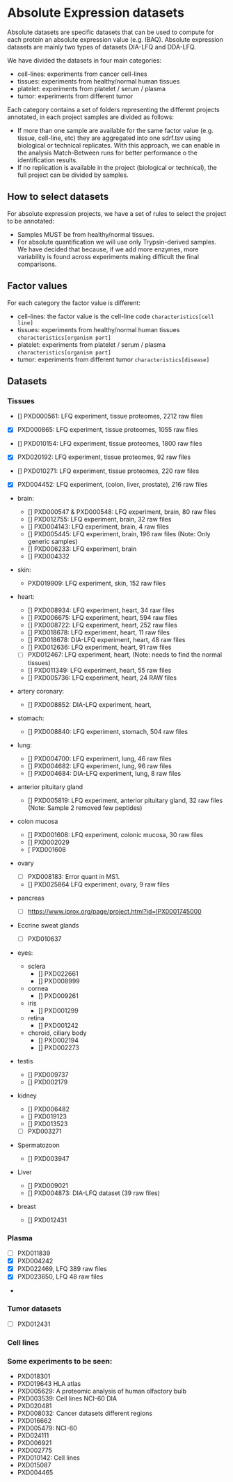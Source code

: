# Absolute Expression datasets

Absolute datasets are specific datasets that can be used to compute for each protein an absolute expression value (e.g. IBAQ). Absolute expression datasets are mainly two types of datasets DIA-LFQ and DDA-LFQ.

We have divided the datasets in four main categories:

- cell-lines: experiments from cancer cell-lines
- tissues: experiments from healthy/normal human tissues
- platelet: experiments from platelet / serum / plasma
- tumor: experiments from different tumor

Each category contains a set of folders representing the different projects annotated, in each project samples are divided as follows:

- If more than one sample are available for the same factor value (e.g. tissue, cell-line, etc) they are aggregated into one sdrf.tsv using biological or technical replicates. With this approach, we can enable in the analysis Match-Between runs for better performance o the identification results.
- If no replication is available in the project (biological or technical), the full project can be divided by samples.

## How to select datasets

For absolute expression projects, we have a set of rules to select the project to be annotated:

- Samples MUST be from healthy/normal tissues.
- For absolute quantification we will use only Trypsin-derived samples. We have decided that because, if we add more enzymes, more variability is found across experiments making difficult the final comparisons.

## Factor values

For each category the factor value is different:

- cell-lines: the factor value is the cell-line code `characteristics[cell line]`
- tissues: experiments from healthy/normal human tissues `characteristics[organism part]`
- platelet: experiments from platelet / serum / plasma `characteristics[organism part]`
- tumor: experiments from different tumor  `characteristics[disease]`

## Datasets

### Tissues

- [] PXD000561: LFQ experiment, tissue proteomes, 2212 raw files
- [x] PXD000865: LFQ experiment, tissue proteomes, 1055 raw files
- [] PXD010154: LFQ experiment, tissue proteomes, 1800 raw files
- [x] PXD020192: LFQ experiment, tissue proteomes, 92 raw files
- [] PXD010271: LFQ experiment, tissue proteomes, 220 raw files
- [x] PXD004452: LFQ experiment, (colon, liver, prostate), 216 raw files

- brain:
  - [] PXD000547 & PXD000548: LFQ experiment, brain, 80 raw files
  - [] PXD012755: LFQ experiment, brain, 32 raw files
  - [] PXD004143: LFQ experiment, brain, 4 raw files
  - [] PXD005445: LFQ experiment, brain, 196 raw files (Note: Only generic samples)
  - [] PXD006233: LFQ experiment, brain
  - [] PXD004332

- skin:
  - PXD019909: LFQ experiment, skin, 152 raw files

- heart:
  - [] PXD008934: LFQ experiment, heart, 34 raw files
  - [] PXD006675: LFQ experiment, heart, 594 raw files
  - [] PXD008722: LFQ experiment, heart, 252 raw files
  - [] PXD018678: LFQ experiment, heart, 11 raw files
  - [] PXD018678: DIA-LFQ experiment, heart, 48 raw files
  - [] PXD012636: LFQ experiment, heart, 91 raw files
  - [ ] PXD012467: LFQ experiment, heart, (Note: needs to find the normal tissues)
  - [] PXD011349: LFQ experiment, heart, 55 raw files
  - [] PXD005736: LFQ experiment, heart, 24 RAW files

- artery coronary:
  - [] PXD008852: DIA-LFQ experiment, heart,

- stomach:
  - [] PXD008840: LFQ experiment, stomach, 504 raw files

- lung:
  - [] PXD004700: LFQ experiment, lung, 46 raw files
  - [] PXD004682: LFQ experiment, lung, 96 raw files
  - [] PXD004684: DIA-LFQ experiment, lung, 8 raw files
 

- anterior pituitary gland
  - [] PXD005819: LFQ experiment, anterior pituitary gland, 32 raw files (Note: Sample 2 removed few peptides)

- colon mucosa
  - [] PXD001608: LFQ experiment, colonic mucosa, 30 raw files
  - [] PXD002029
  - [  PXD001608

- ovary
  - [ ] PXD008183: Error quant in MS1.
  - [] PXD025864 LFQ experiment, ovary, 9 raw files

- pancreas
  - [ ] https://www.iprox.org/page/project.html?id=IPX0001745000

- Eccrine sweat glands
  - [ ] PXD010637

- eyes:
  - sclera
    - [] PXD022661
    - [] PXD008999
  - cornea
    - [] PXD009261
  - iris
    - [] PXD001299
  - retina
    - [] PXD001242
  - choroid, ciliary body
    - [] PXD002194
    - [] PXD002273

- testis
  - [] PXD009737
  - [] PXD002179

- kidney
  - [] PXD006482
  - [] PXD019123
  - [] PXD013523
  - [ ] PXD003271

- Spermatozoon
  - [] PXD003947

- Liver
  - [] PXD009021
  - [] PXD004873: DIA-LFQ dataset (39 raw files)

- breast
  - [] PXD012431



### Plasma

- [ ] PXD011839
- [x] PXD004242
- [x] PXD022469, LFQ 389 raw files
- [x] PXD023650, LFQ 48 raw files
-
### Tumor datasets

- [ ] PXD012431

### Cell lines

### Some experiments to be seen:

- PXD018301
- PXD019643 HLA atlas
- PXD005629: A proteomic analysis of human olfactory bulb
- PXD003539: Cell lines NCI-60 DIA
- PXD020481
- PXD008032: Cancer datasets different regions
- PXD016662
- PXD005479: NCI-60
- PXD024111
- PXD006921
- PXD002775
- PXD010142: Cell lines
- PXD015087
- PXD004465

